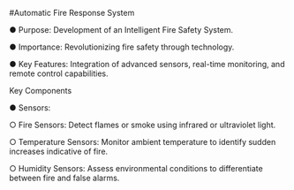 #Automatic Fire Response System

● Purpose: Development of an Intelligent Fire Safety System.

● Importance: Revolutionizing fire safety through technology.

● Key Features: Integration of advanced sensors, real-time monitoring, and remote control
capabilities.

Key Components

● Sensors:

○ Fire Sensors: Detect flames or smoke using infrared or ultraviolet light.

○ Temperature Sensors: Monitor ambient temperature to identify sudden increases indicative of fire.

○ Humidity Sensors: Assess environmental conditions to differentiate between fire and false alarms.
